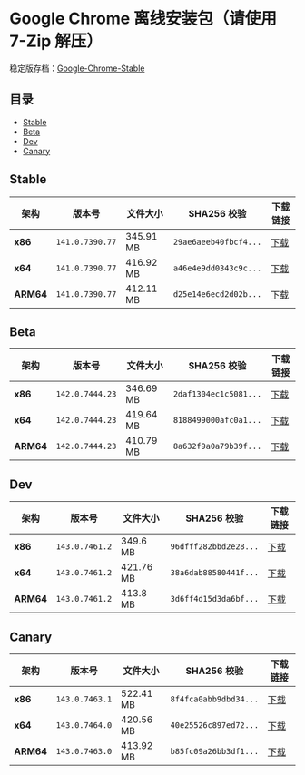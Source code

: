 # Google Chrome 离线安装包（请使用 7-Zip 解压）
稳定版存档：[Google-Chrome-Stable](https://github.com/wuyangdaily/chrome_installer/releases)

## 目录

- [Stable](#stable)
- [Beta](#beta)
- [Dev](#dev)
- [Canary](#canary)

## Stable

| 架构 | 版本号 | 文件大小 | SHA256 校验 | 下载链接 |
|------|--------|----------|-------------|----------|
| **x86** | `141.0.7390.77` | 345.91 MB | `29ae6aeeb40fbcf4...` | [下载](https://dl.google.com/release2/chrome/acxkfbuwzb7eb5gqtipcabrgslnq_141.0.7390.77/141.0.7390.77_chrome_installer_uncompressed.exe) |
| **x64** | `141.0.7390.77` | 416.92 MB | `a46e4e9dd0343c9c...` | [下载](https://dl.google.com/release2/chrome/otaa3qtz2vrbvruea2x2bt2x6u_141.0.7390.77/141.0.7390.77_chrome_installer_uncompressed.exe) |
| **ARM64** | `141.0.7390.77` | 412.11 MB | `d25e14e6ecd2d02b...` | [下载](https://dl.google.com/release2/chrome/ac7vvcun63dbjlvxq2xx6yty364a_141.0.7390.77/141.0.7390.77_chrome_installer_uncompressed.exe) |

## Beta

| 架构 | 版本号 | 文件大小 | SHA256 校验 | 下载链接 |
|------|--------|----------|-------------|----------|
| **x86** | `142.0.7444.23` | 346.69 MB | `2daf1304ec1c5081...` | [下载](https://dl.google.com/release2/chrome/adg5ui3ikxjm34maim3tle6zx2oq_142.0.7444.23/142.0.7444.23_chrome_installer_uncompressed.exe) |
| **x64** | `142.0.7444.23` | 419.64 MB | `8188499000afc0a1...` | [下载](https://dl.google.com/release2/chrome/os4y6lahoizvk4ljepmhfnvema_142.0.7444.23/142.0.7444.23_chrome_installer_uncompressed.exe) |
| **ARM64** | `142.0.7444.23` | 410.79 MB | `8a632f9a0a79b39f...` | [下载](https://dl.google.com/release2/chrome/jgmbv3osxcc3oybf6exuy6uvwa_142.0.7444.23/142.0.7444.23_chrome_installer_uncompressed.exe) |

## Dev

| 架构 | 版本号 | 文件大小 | SHA256 校验 | 下载链接 |
|------|--------|----------|-------------|----------|
| **x86** | `143.0.7461.2` | 349.6 MB | `96dfff282bbd2e28...` | [下载](https://dl.google.com/release2/chrome/adzopiwd5mhyrsu32lce7rmrutvq_143.0.7461.2/143.0.7461.2_chrome_installer_uncompressed.exe) |
| **x64** | `143.0.7461.2` | 421.76 MB | `38a6dab88580441f...` | [下载](https://dl.google.com/release2/chrome/adyrqbrlezwssflprd3yz2dqmhpa_143.0.7461.2/143.0.7461.2_chrome_installer_uncompressed.exe) |
| **ARM64** | `143.0.7461.2` | 413.8 MB | `3d6ff4d15d3da6bf...` | [下载](https://dl.google.com/release2/chrome/adckuzodgob4dhhhizwihmuhezoa_143.0.7461.2/143.0.7461.2_chrome_installer_uncompressed.exe) |

## Canary

| 架构 | 版本号 | 文件大小 | SHA256 校验 | 下载链接 |
|------|--------|----------|-------------|----------|
| **x86** | `143.0.7463.1` | 522.41 MB | `8f4fca0abb9dbd34...` | [下载](https://dl.google.com/release2/chrome/actnyfs4tu6cjcvfwv4m3w5qt73q_143.0.7463.1/143.0.7463.1_chrome_installer_uncompressed.exe) |
| **x64** | `143.0.7464.0` | 420.56 MB | `40e25526c897ed72...` | [下载](https://dl.google.com/release2/chrome/adlf6zmx52ehsthfxvtky2tyx23q_143.0.7464.0/143.0.7464.0_chrome_installer_uncompressed.exe) |
| **ARM64** | `143.0.7463.0` | 413.92 MB | `b85fc09a26bb3df1...` | [下载](https://dl.google.com/release2/chrome/k2ink6ykzmudluta4h5a5z7kd4_143.0.7463.0/143.0.7463.0_chrome_installer_uncompressed.exe) |

